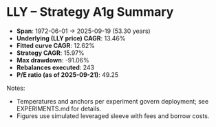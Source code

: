 # LLY – Strategy A1g Summary

- **Span**: 1972-06-01 → 2025-09-19 (53.30 years)
- **Underlying (LLY price) CAGR**: 13.46%
- **Fitted curve CAGR**: 12.62%
- **Strategy CAGR**: 15.97%
- **Max drawdown**: -91.06%
- **Rebalances executed**: 243
- **P/E ratio (as of 2025-09-21)**: 49.25

Notes:

- Temperatures and anchors per experiment govern deployment; see EXPERIMENTS.md for details.
- Figures use simulated leveraged sleeve with fees and borrow costs.

